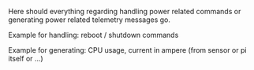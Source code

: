 Here should everything regarding handling power related commands or generating
power related telemetry messages go.

Example for handling:
reboot / shutdown commands

Example for generating:
CPU usage, current in ampere (from sensor or pi itself or ...)